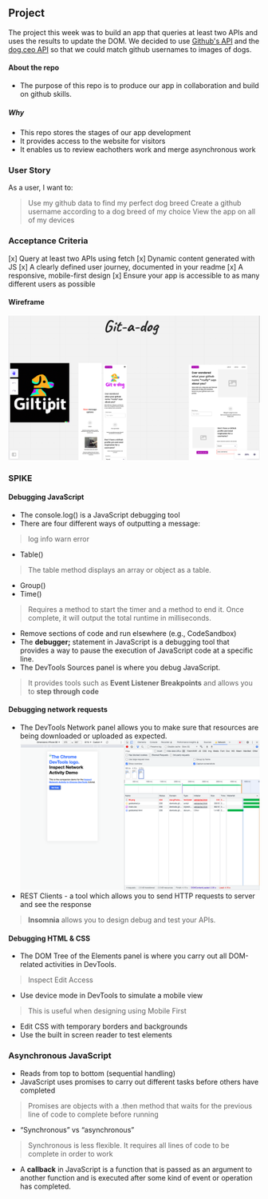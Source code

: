 ## Project

The project this week was to build an app that queries at least two APIs and uses the results to update the DOM. 
We decided to use [Github's API](https://docs.github.com/en/rest?apiVersion=2022-11-28) and the [dog.ceo API](https://dog.ceo/dog-api/) so that we could match github usernames to images of dogs.


#### About the repo
- The purpose of this repo is to produce our app in collaboration and build on github skills.

##### Why 
- This repo stores the stages of our app development
- It provides access to the website for visitors
- It enables us to review eachothers work and merge asynchronous work


### User Story

As a user, I want to:
> Use my github data to find my perfect dog breed
> Create a github username according to a dog breed of my choice
> View the app on all of my devices


### Acceptance Criteria 

[x] Query at least two APIs using fetch
[x] Dynamic content generated with JS
[x] A clearly defined user journey, documented in your readme
[x] A responsive, mobile-first design
[x] Ensure your app is accessible to as many different users as possible

#### Wireframe
![wireframe](Images/Wireframe-scrnshot.png)


### SPIKE

#### Debugging JavaScript
- The console.log() is a JavaScript debugging tool 
- There are four different ways of outputting a message:
> log
> info
> warn
> error
- Table()
> The table method displays an array or object as a table.
- Group()
- Time()
> Requires a method to start the timer and a method to end it. Once complete, it will output the total runtime in milliseconds.
- Remove sections of code and run elsewhere (e.g., CodeSandbox)
- The **debugger;** statement in JavaScript is a debugging tool that provides a way to pause the execution of JavaScript code at a specific line. 
- The DevTools Sources panel is where you debug JavaScript.
> It provides tools such as **Event Listener Breakpoints** and allows you to **step through code**

#### Debugging network requests
- The DevTools Network panel allows you to make sure that resources are being downloaded or uploaded as expected.
![DevTools scrnshot](Images/Inspect%20Network%20DevTools%20scrnshot.png)
- REST Clients - a tool which allows you to send HTTP requests to server and see the response
> **Insomnia** allows you to design debug and test your APIs.

#### Debugging HTML & CSS
- The DOM Tree of the Elements panel is where you carry out all DOM-related activities in DevTools.
> Inspect
> Edit
> Access
- Use device mode in DevTools to simulate a mobile view
> This is useful when designing using Mobile First
- Edit CSS with temporary borders and backgrounds
- Use the built in screen reader to test elements 

### Asynchronous JavaScript
- Reads from top to bottom (sequential handling)
- JavaScript uses promises to carry out different tasks before others have completed
> Promises are objects with a .then method that waits for the previous line of code to complete before running
- “Synchronous” vs “asynchronous” 
> Synchronous is less flexible. It requires all lines of code to be complete in order to work
- A **callback** in JavaScript is a function that is passed as an argument to another function and is executed after some kind of event or operation has completed. 


